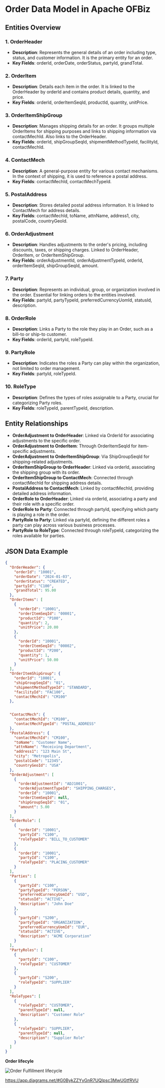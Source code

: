 
# Order Data Model in Apache OFBiz

## Entities Overview

### 1. OrderHeader
- **Description**: Represents the general details of an order including type, status, and customer information. It is the primary entity for an order.
- **Key Fields**: orderId, orderDate, orderStatus, partyId, grandTotal.

### 2. OrderItem
- **Description**: Details each item in the order. It is linked to the OrderHeader by orderId and contains product details, quantity, and price.
- **Key Fields**: orderId, orderItemSeqId, productId, quantity, unitPrice.

### 3. OrderItemShipGroup
- **Description**: Manages shipping details for an order. It groups multiple OrderItems for shipping purposes and links to shipping information via contactMechId. Also links to the OrderHeader.
- **Key Fields**: orderId, shipGroupSeqId, shipmentMethodTypeId, facilityId, contactMechId.

### 4. ContactMech
- **Description**: A general-purpose entity for various contact mechanisms. In the context of shipping, it is used to reference a postal address.
- **Key Fields**: contactMechId, contactMechTypeId.

### 5. PostalAddress
- **Description**: Stores detailed postal address information. It is linked to ContactMech for address details.
- **Key Fields**: contactMechId, toName, attnName, address1, city, postalCode, countryGeoId.

### 6. OrderAdjustment
- **Description**: Handles adjustments to the order's pricing, including discounts, taxes, or shipping charges. Linked to OrderHeader, OrderItem, or OrderItemShipGroup.
- **Key Fields**: orderAdjustmentId, orderAdjustmentTypeId, orderId, orderItemSeqId, shipGroupSeqId, amount.

### 7. Party
- **Description**: Represents an individual, group, or organization involved in the order. Essential for linking orders to the entities involved.
- **Key Fields**: partyId, partyTypeId, preferredCurrencyUomId, statusId, description.

### 8. OrderRole
- **Description**: Links a Party to the role they play in an Order, such as a bill-to or ship-to customer.
- **Key Fields**: orderId, partyId, roleTypeId.

### 9. PartyRole
- **Description**: Indicates the roles a Party can play within the organization, not limited to order management.
- **Key Fields**: partyId, roleTypeId.

### 10. RoleType
- **Description**: Defines the types of roles assignable to a Party, crucial for categorizing Party roles.
- **Key Fields**: roleTypeId, parentTypeId, description.

## Entity Relationships

- **OrderAdjustment to OrderHeader**: Linked via OrderId for associating adjustments to the specific order.
- **OrderAdjustment to OrderItem**: Through OrderItemSeqId for item-specific adjustments.
- **OrderAdjustment to OrderItemShipGroup**: Via ShipGroupSeqId for shipping-related adjustments.
- **OrderItemShipGroup to OrderHeader**: Linked via orderId, associating the shipping group with its order.
- **OrderItemShipGroup to ContactMech**: Connected through contactMechId for shipping address details.
- **PostalAddress to ContactMech**: Linked by contactMechId, providing detailed address information.
- **OrderRole to OrderHeader**: Linked via orderId, associating a party and their role with a specific order.
- **OrderRole to Party**: Connected through partyId, specifying which party is playing a role in the order.
- **PartyRole to Party**: Linked via partyId, defining the different roles a party can play across various business processes.
- **PartyRole to RoleType**: Connected through roleTypeId, categorizing the roles available for parties.

## JSON Data Example

```json
{
  "OrderHeader": {
    "orderId": "10001",
    "orderDate": "2024-01-03",
    "orderStatus": "CREATED",
    "partyId": "C100",
    "grandTotal": 95.00
  },
  "OrderItems": [
    {
      "orderId": "10001",
      "orderItemSeqId": "00001",
      "productId": "P100",
      "quantity": 2,
      "unitPrice": 20.00
    },
    {
      "orderId": "10001",
      "orderItemSeqId": "00002",
      "productId": "P200",
      "quantity": 1,
      "unitPrice": 50.00
    }
  ],
  "OrderItemShipGroup": {
    "orderId": "10001",
    "shipGroupSeqId": "01",
    "shipmentMethodTypeId": "STANDARD",
    "facilityId": "FAC100",
    "contactMechId": "CM100"
  },


  "ContactMech": {
    "contactMechId": "CM100",
    "contactMechTypeId": "POSTAL_ADDRESS"
  },
  "PostalAddress": {
    "contactMechId": "CM100",
    "toName": "Customer Name",
    "attnName": "Receiving Department",
    "address1": "123 Main St",
    "city": "Metropolis",
    "postalCode": "12345",
    "countryGeoId": "USA"
  },
  "OrderAdjustment": [
    {
      "orderAdjustmentId": "ADJ1001",
      "orderAdjustmentTypeId": "SHIPPING_CHARGES",
      "orderId": "10001",
      "orderItemSeqId": null,
      "shipGroupSeqId": "01",
      "amount": 5.00
    }
  ],
  "OrderRole": [
    {
      "orderId": "10001",
      "partyId": "C100",
      "roleTypeId": "BILL_TO_CUSTOMER"
    },
    {
      "orderId": "10001",
      "partyId": "C100",
      "roleTypeId": "PLACING_CUSTOMER"
    }
  ],
  "Parties": [
    {
      "partyId": "C100",
      "partyTypeId": "PERSON",
      "preferredCurrencyUomId": "USD",
      "statusId": "ACTIVE",
      "description": "John Doe"
    },
    {
      "partyId": "S200",
      "partyTypeId": "ORGANIZATION",
      "preferredCurrencyUomId": "EUR",
      "statusId": "ACTIVE",
      "description": "ACME Corporation"
    }
  ],
  "PartyRoles": [
    {
      "partyId": "C100",
      "roleTypeId": "CUSTOMER"
    },
    {
      "partyId": "S200",
      "roleTypeId": "SUPPLIER"
    }
  ],
  "RoleTypes": [
    {
      "roleTypeId": "CUSTOMER",
      "parentTypeId": null,
      "description": "Customer Role"
    },
    {
      "roleTypeId": "SUPPLIER",
      "parentTypeId": null,
      "description": "Supplier Role"
    }
  ]
}
```


**Order lifecyle**

![Order Fulfillment lifecycle](Order-fulfillment-Page-1.drawio.png)

https://app.diagrams.net/#G0BykZZYyGnR7UQlpsc3MwUGtfRVU
